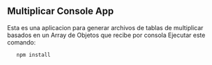 ## Multiplicar Console App
Esta es una aplicacion para generar archivos de tablas de multiplicar basados en un Array de Objetos que recibe por consola 
Ejecutar este comando:
```
   npm install
```